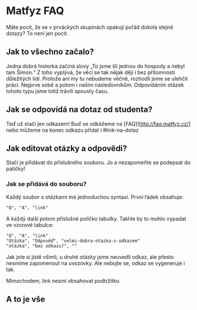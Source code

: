 # Matfyz FAQ

Máte pocit, že se v prváckých skupinách opakují pořád dokola stejné dotazy? To není jen pocit.

## Jak to všechno začalo?

Jedna dobrá historka začíná slovy „To jsme šli jednou do hospody a nebyl tam Šimon.“ Z toho vyplývá, že věci se tak nějak dějí i bez přítomnosti důležitých lidí. Protože ani my tu nebudeme věčně, rozhodli jsme se ulehčit práci. Nejprve sobě a potom i našim následovníkům. Odpovídáním otázek tohoto typu jsme totiž trávili spousty času.

## Jak se odpovídá na dotaz od studenta?

Teď už stačí jen odkazem! Buď se odkážeme na [FAQ](http://faq.matfyz.cz/] nebo můžeme na konec odkazu přidat i #link-na-dotaz

## Jak editovat otázky a odpovědi?

Stačí je přidávat do příslušného souboru. Jo a nezapomeňte se podepsat do patičky!

### Jak se přidává do souboru?

Každý soubor s otázkami má jednoduchou syntaxi. První řádek obsahuje:

```
"Q", "A", "link"
```

A každý další potom příslušné políčko tabulky. Takhle by to mohlo vypadat ve vzorové tabulce:

```
"Q", "A", "link"
"Otázka", "Odpověď", "velmi-dobra-otazka-s-odkazem"
"otázka", "bez odkazu?", ""
```

Jak jste si jistě všimli, u druhé otázky jsme neuvedli odkaz, ale přesto nesmíme zapomenout na uvozovky. Ale nebojte se, odkaz se vygeneruje i tak.

Mimochodem, link nesmí obsahovat podtržítko.

## A to je vše